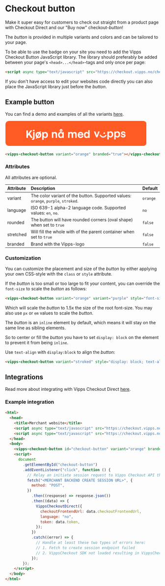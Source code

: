 <!-- START_METADATA
---
title: Checkout button
sidebar_label: Checkout button
sidebar_position: 15
description: Use Checkout Direct and other "Buy now" checkout-_button.
pagination_prev: Null
pagination_next: Null
---
END_METADATA -->

# Checkout button

Make it super easy for customers to check out straight from a product page with Checkout Direct and our "Buy now" checkout-_button_!

The _button_ is provided in multiple variants and colors and can be tailored to your page.

To be able to use the badge on your site you need to add the Vipps Checkout Button JavaScript library.
The library should preferably be added between your page's `<head>...</head>`-tags and only once per page:

```html
<script async type="text/javascript" src="https://checkout.vipps.no/checkout-button/v1/vipps-checkout-button.js"></script>
```

If you don't have access to edit your websites code directly you can also place the JavaScript library just before the _button_.

## Example button

You can find a demo and examples of all the variants [here](https://checkout.vipps.no/checkout-button/v1).

![Vipps Checkout Button](resources/vipps-checkout-button.png)

```html
<vipps-checkout-button variant="orange" branded="true"></vipps-checkout-button>
```

### Attributes

All attributes are optional.

| Attribute | Description                                                                       | Default  |
|:----------|:----------------------------------------------------------------------------------|:---------|
| variant   | The color variant of the button. Supported values: `orange`, `purple`, `stroked`. | `orange` |
| language  | ISO 639-1 alpha-2 language code. Supported values: `en`, `no`.                    | `no`     |
| rounded   | The button will have rounded corners (oval shape) when set to `true`              | `false`  |
| stretched | Will fill the whole with of the parent container when set to `true`               | `false`  |
| branded   | Brand with the Vipps-logo                                                         | `false`  |

### Customization

You can customize the placement and size of the _button_ by either applying your own CSS-style with the `class` or `style` attribute.

If the _button_ is too small or too large to fit your content, you can override the `font-size` to scale the _button_ as follows:

```html
<vipps-checkout-button variant="orange" variant="purple" style="font-size: 1.5rem;"></vipps-checkout-button>
```

Which will scale the _button_ to 1.5x the size of the root font-size. You may also use `px` or `em` values to scale the _button_.

The _button_ is an `inline` element by default, which means it will stay on the same line as sibling elements.

So to center or fill the _button_ you have to set `display: block` on the element to prevent it from being `inline`.

Use `text-align` with `display:block` to align the _button_:

```html
<vipps-checkout-button variant="stroked" style="display: block; text-align: center;"></vipps-checkout-button>
```

## Integrations

Read more about integrating with Vipps Checkout Direct [here](vipps-checkout-api.md#alternative-2-vipps-checkout-direct---we-handle-the-checkout-and-redirect-the-user-back-to-you).

### Example integration

```html
<html>
  <head>
    <title>Merchant website</title>
    <script async type="text/javascript" src="https://checkout.vipps.no/vippsCheckoutSDK.js"></script>
    <script async type="text/javascript" src="https://checkout.vipps.no/checkout-button/v1/vipps-checkout-button.js"></script>
  </head>
  <body>
    <vipps-checkout-button id="checkout-button" variant="orange" branded="true"></vipps-checkout-button>
    <script>
      document
        .getElementById("checkout-button")
        .addEventListener("click", function () {
          // Relay an initiate session request to Vipps Checkout API through the merchant's backend
          fetch("<MERCHANT BACKEND CREATE SESSION URL>", {
            method: "POST",
          })
            .then((response) => response.json())
            .then((data) => {
              VippsCheckoutDirect({
                checkoutFrontendUrl: data.checkoutFrontendUrl,
                language: "no",
                token: data.token,
              });
            })
            .catch((error) => {
              // Handle at least these two types of errors here:
              // 1. Fetch to create session endpoint failed
              // 2. VippsCheckout SDK not loaded resulting in VippsCheckout not being defined
            });
        });
    </script>
  </body>
</html>
```
